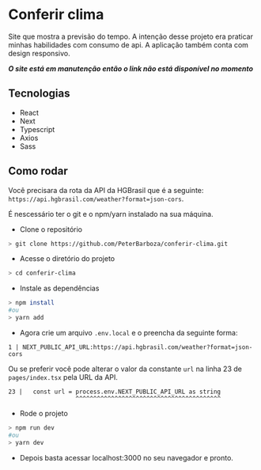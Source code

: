 # Conferir clima

Site que mostra a previsão do tempo. A intenção desse projeto era praticar minhas habilidades com consumo de api. A aplicação também conta com design responsivo.

***O site está em manutenção então o link não está disponível no momento***

## Tecnologias
- React
- Next
- Typescript
- Axios
- Sass

## Como rodar

Você precisara da rota da API da HGBrasil que é a seguinte: ```https://api.hgbrasil.com/weather?format=json-cors```.

É nescessário ter o git e o npm/yarn instalado na sua máquina.

- Clone o repositório
```bash
> git clone https://github.com/PeterBarboza/conferir-clima.git
```
- Acesse o diretório do projeto
```bash
> cd conferir-clima
```
- Instale as dependências
```bash
> npm install
#ou
> yarn add
```

- Agora crie um arquivo ```.env.local``` e o preencha da seguinte forma:
```
1 | NEXT_PUBLIC_API_URL:https://api.hgbrasil.com/weather?format=json-cors
```

Ou se preferir você pode alterar o valor da constante ```url``` na linha 23 de ```pages/index.tsx``` pela URL da API.
```
23 |   const url = process.env.NEXT_PUBLIC_API_URL as string
                   ^^^^^^^^^^^^^^^^^^^^^^^^^^^^^^^^^^^^^^^^^
```

- Rode o projeto
```bash
> npm run dev
#ou 
> yarn dev
```
- Depois basta acessar localhost:3000 no seu navegador e pronto.
